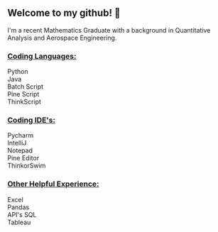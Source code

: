 ## Welcome to my github! 👋 
I'm a recent Mathematics Graduate with a background in Quantitative Analysis and Aerospace Engineering.
### <ins>Coding Languages:</ins>

Python  
Java  
Batch Script  
Pine Script  
ThinkScript  

### <ins>Coding IDE's:</ins>

Pycharm  
IntelliJ  
Notepad  
Pine Editor  
ThinkorSwim  

### <ins>Other Helpful Experience:</ins>

Excel    
Pandas  
API's
SQL  
Tableau
